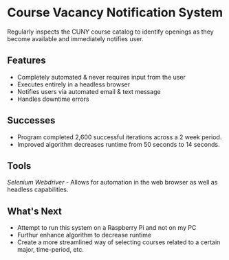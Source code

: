 # Course Vacancy Notification System
Regularly inspects the CUNY course catalog to identify openings as they become available and immediately notifies user.

## Features
* Completely automated & never requires input from the user
* Executes entirely in a headless browser
* Notifies users via automated email & text message
* Handles downtime errors

## Successes
* Program completed 2,600 successful iterations across a 2 week period.
* Improved algorithm decreases runtime from 50 seconds to 14 seconds.

## Tools
*Selenium Webdriver* - Allows for automation in the web browser as well as headless capabilities.

## What's Next
* Attempt to run this system on a Raspberry Pi and not on my PC
* Furthur enhance algorithm to decrease runtime
* Create a more streamlined way of selecting courses related to a certain major, time-period, etc.

